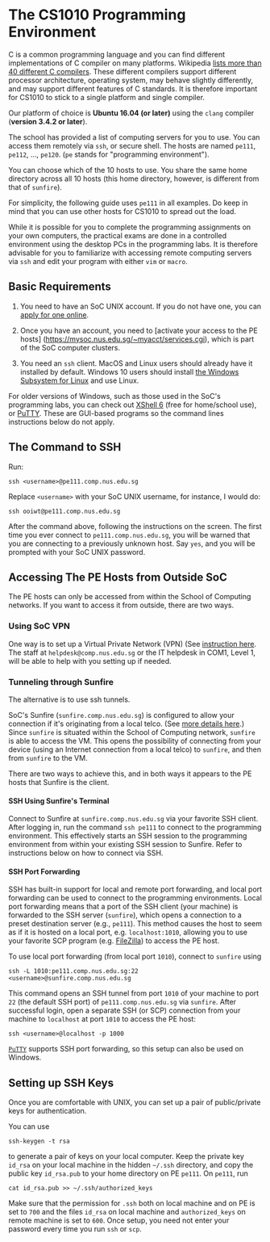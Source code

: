 # The CS1010 Programming Environment

C is a common programming language and you can find different implementations of C compiler on many platforms.  Wikipedia [lists more than 40 different C compilers](https://en.wikipedia.org/wiki/List_of_compilers#C_compilers).  These different compilers support different processor architecture, operating system, may behave slightly differently, and may support different features of C standards.  It is therefore important for CS1010 to stick to a single platform and single compiler.

Our platform of choice is **Ubuntu 16.04 (or later)** using the `clang` compiler (**version 3.4.2 or later**).

The school has provided a list of computing servers for you to use.  You can access them remotely via `ssh`, or secure shell.  The hosts are named `pe111`, `pe112`, ..., `pe120`.  (`pe` stands for "programming environment").

You can choose which of the 10 hosts to use.  You share the same home directory across all 10 hosts (this home directory, however, is different from that of `sunfire`).

For simplicity, the following guide uses `pe111` in all examples.  Do keep in mind that you can use other hosts for CS1010 to spread out the load.

While it is possible for you to complete the programming assignments on your own computers, the practical exams are done in a controlled environment using the desktop PCs in the programming labs.  It is therefore advisable for you to familiarize with accessing remote computing servers via `ssh` and edit your program with either `vim` or `macro`.

## Basic Requirements

1. You need to have an SoC UNIX account.  If you do not have one, you can [apply for one online](https://mysoc.nus.edu.sg/~newacct/).

2. Once you have an account, you need to [activate your access to the PE hosts] (https://mysoc.nus.edu.sg/~myacct/services.cgi), which is part of the SoC computer clusters.

3. You need an `ssh` client.  MacOS and Linux users should already have it installed by default.  Windows 10 users should install [the Windows Subsystem for Linux](https://docs.microsoft.com/en-us/windows/wsl/install-win10) and use Linux.

For older versions of Windows, such as those used in the SoC's programming labs, you can check out [XShell 6](https://www.netsarang.com/products/xsh_overview.html) (free for home/school use), or [PuTTY](https://www.putty.org).  These are GUI-based programs so the command lines instructions below do not apply.

## The Command to SSH

Run:
```
ssh <username>@pe111.comp.nus.edu.sg
```

Replace `<username>` with your SoC UNIX username, for instance, I would do:
```
ssh ooiwt@pe111.comp.nus.edu.sg
```

After the command above, following the instructions on the screen.  The first time you ever connect to `pe111.comp.nus.edu.sg`, you will be warned that you are connecting to a previously unknown host.  Say `yes`, and you will be prompted with your SoC UNIX password.

## Accessing The PE Hosts from Outside SoC

The PE hosts can only be accessed from within the School of Computing networks.  If you want to access it from outside, there are two ways.

### Using SoC VPN
One way is to set up a Virtual Private Network (VPN) (See [instruction here](https://dochub.comp.nus.edu.sg/cf/guides/network/vpn_setup_guide).  The staff at `helpdesk@comp.nus.edu.sg` or the IT helpdesk in COM1, Level 1, will be able to help with you setting up if needed.

### Tunneling through Sunfire

The alternative is to use ssh tunnels.

SoC's Sunfire (`sunfire.comp.nus.edu.sg`) is configured to allow your connection if it's originating from a local telco. (See [more details here](https://docs.comp.nus.edu.sg/node/1824).)  Since `sunfire` is situated within the School of Computing network, `sunfire` is able to access the VM.  This opens the possibility of connecting from your device (using an Internet connection from a local telco) to `sunfire`, and then from `sunfire` to the VM.

There are two ways to achieve this, and in both ways it appears to the PE hosts that Sunfire is the client.

#### SSH Using Sunfire's Terminal

Connect to Sunfire at `sunfire.comp.nus.edu.sg` via your favorite SSH client.  After logging in, run the command `ssh pe111` to connect to the programming environment.  This effectively starts an SSH session to the programming environment from within your existing SSH session to Sunfire.  Refer to instructions below on how to connect via SSH.

#### SSH Port Forwarding

SSH has built-in support for local and remote port forwarding, and local port forwarding can be used to connect to the programming environments.  Local port forwarding means that a port of the SSH client (your machine) is forwarded to the SSH server (`sunfire`), which opens a connection to a preset destination server (e.g., `pe111`).  This method causes the host to seem as if it is hosted on a local port, e.g. `localhost:1010`, allowing you to use your favorite SCP program (e.g. [FileZilla](https://filezilla-project.org/)) to access the PE host.

To use local port forwarding (from local port `1010`), connect to `sunfire` using
```
ssh -L 1010:pe111.comp.nus.edu.sg:22 <username>@sunfire.comp.nus.edu.sg
```
This command opens an SSH tunnel from port `1010` of your machine to port `22` (the default SSH port) of `pe111.comp.nus.edu.sg` via `sunfire`.  After successful login, open a separate SSH (or SCP) connection from your machine to `localhost` at port `1010` to access the PE host:

```
ssh <username>@localhost -p 1000
```

[`PuTTY`](https://www.chiark.greenend.org.uk/~sgtatham/putty/latest.html) supports SSH port forwarding, so this setup can also be used on Windows.

## Setting up SSH Keys

Once you are comfortable with UNIX, you can set up a pair of public/private keys for authentication.  

You can use
```
ssh-keygen -t rsa
```

to generate a pair of keys on your local computer.  Keep the private key `id_rsa` on your local machine in the hidden `~/.ssh` directory, and copy the public key `id_rsa.pub` to your home directory on PE `pe111`.  On `pe111`, run
```
cat id_rsa.pub >> ~/.ssh/authorized_keys
```

Make sure that the permission for `.ssh` both on local machine and on PE is set to `700` and the files `id_rsa` on local machine and `authorized_keys` on remote machine is set to `600`.  Once setup, you need not enter your password every time you run `ssh` or `scp`.  

